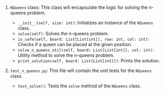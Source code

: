 1. `NQueens` class: This class will encapsulate the logic for solving the n-queens problem.
    - `__init__(self, size: int)`: Initializes an instance of the `NQueens` class.
    - `solve(self)`: Solves the n-queens problem.
    - `is_safe(self, board: List[List[int]], row: int, col: int)`: Checks if a queen can be placed at the given position.
    - `solve_n_queens_util(self, board: List[List[int]], col: int)`: Utility method to solve the n-queens problem.
    - `print_solution(self, board: List[List[int]])`: Prints the solution.

2. `test_n_queens.py`: This file will contain the unit tests for the `NQueens` class.
    - `test_solve()`: Tests the `solve` method of the `NQueens` class.

